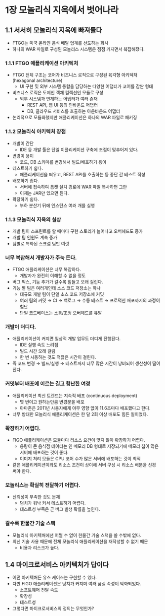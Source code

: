 # 1장 모놀리식 지옥에서 벗어나라

## 1.1 서서히 모놀리식 지옥에 빠져들다

- FTGO는 미국 온라인 음식 배달 업계를 선도하는 회사
- 하나의 WAR 파일로 구성된 모놀리스 시스템은 점점 커지면서 복잡해졌다.

### 1.1.1 FTGO 애플리케이션 아키텍처

- FTGO 전체 구조는 코어가 비즈니스 로직으로 구성된 육각형 아키텍처 (hexagonal architecture)
    - UI 구현 및 외부 시스템 통합을 담당하는 다양한 어댑터가 코어를 감싼 형태
- 비즈니스 로직은 도메인 객체 컬렉션인 모듈로 구성
    - 외부 시스템과 연계하는 어댑터가 여러 존재
        - REST API, 웹 UI 등의 인바운드 어댑터
        - DB, 클라우드 서비스를 호출하는 아운바운드 어댑터
- 논리적으로 모듈화했지만 애플리케이션은 하나의 WAR 파일로 패키징

### 1.1.2 모놀리식 아키텍처 장점

- 개발이 간단
    - IDE 등 개발 툴은 단일 이플리케이션 구축에 초점이 맞추어져 있다.
- 변경이 용이
    - 코드, DB 스키마를 변경해서 빌드/배포하기 용이
- 테스트하기 쉽다.
    - 애플리케이션을 띄우고, REST API를 호출하는 등 종단 간 테스트 작성
- 배포하기 쉽다.
    - 서버에 접속하여 톰캣 설치 경로에 WAR 파일 복사하면 그만
    - 이제는 JAR만 있으면 된다.
- 확장하기 쉽다.
    - 부하 분산기 뒤에 인스턴스 여러 개를 실행

### 1.1.3 모놀리식 지옥의 실상

- 개발 팀이 스프린트를 할 때마다 구현 스토리가 늘어나고 오버헤드도 증가
- 개발 팀 인원도 계속 증가
- 팀별로 특화된 스크럼 팀만 여럿

### 너무 복잡해서 개발자가 주눅 든다.

- FTGO 애플리케이션은 너무 복잡하다.
    - 개발자가 완전히 이해할 수 없을 정도
- 버그 픽스, 기능 추가가 갈수록 힘들고 오래 걸린다.
- 기능 별 팀은 여러개인데 소스 코드 저장소는 하나
    - 대규모 개발 팀이 단일 소스 코드 저장소에 커밋
    - 여러 팀의 커밋 → CI → 백로그 → 수동 테스트 → 프로덕션 배포까지의 과정이 험난
    - 단일 코드베이스는 소통/조정 오버헤드를 유발

### 개발이 더디다.

- 애플리케이션이 커지면 일상적 개발 업무도 더디게 진행된다.
    - IDE 실행 속도 느려짐
    - 빌드 시간 오래 걸림
    - 한 번 시동하는 것도 적잖은 시간이 걸린다.
- 즉 코드 변경 → 빌드/실행 → 테스트까지 너무 많은 시간이 낭비되어 생산성이 떨어진다.

### 커밋부터 배포에 이르는 길고 험난한 여정

- 애플리케이션 최신 트렌드는 지속적 배포 (continuous deployment)
    - 몇 번이고 원하는만큼 변경분을 배포
    - 아마존은 2011년 사용자에게 아무 영향 없이 11.6초마다 배포했다고 한다.
- 너무 방대한 모놀리식 애플리케이션은 한 달 2회 이상 배포도 힘든 일이었다.

### 확장하기 어렵다.

- FIGO 애플리케이션은 모듈마다 리소스 요건이 맞지 않아 확장하기 어렵다.
    - 용량이 큰 음식점 데이터는 인 메모리 DB 형태로 저장되기에 메모리 칩이 많은 서버에 배포하는 것이 좋다.
    - 이미지 처리 모듈은 CPU 코어 수가 많은 서버에 배포하는 것이 최적
- 같은 애플리케이션이라도 리소스 조건이 상이해 서버 구성 시 리소스 배분을 신경 써야 한다.

### 모놀리스는 확실히 전달하기 어렵다.

- 신뢰성이 부족한 것도 문제
    - 덩치가 워낙 커서 테스트하기 어렵다.
    - 테스트성 부족은 곧 버그 발생 확률을 높인다.

### 갈수록 한물간 기술 스택

- 모놀리식 아키텍처에선 어쩔 수 없이 한물간 기술 스택을 쓸 수밖에 없다.
- 최신 기술 사용 때문에 전체 모놀리식 애플리케이션을 재작성할 수 없기 때문
    - 비용과 리스크가 높다.

## 1.4 마이크로서비스 아키텍처가 답이다

- 어떤 아키텍처든 유스 케이스는 구현할 수 있다.
- 다만 FIGO 애플리케이션은 덩치가 커지며 여러 품질 속성이 악화되었다.
    - 소프트웨어 전달 속도
    - 확장성
    - 테스트성
- 그렇다면 마이크로서비스의 정의는 무엇인가?
